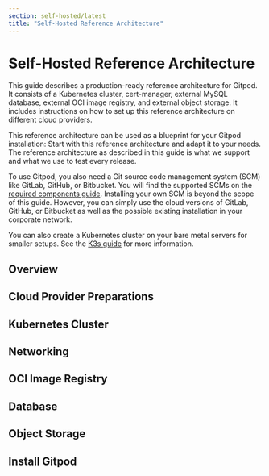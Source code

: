 ```yaml
---
section: self-hosted/latest
title: "Self-Hosted Reference Architecture"
---
```


<script context="module">
  export const prerender = true;
</script>

<script lang="ts">

  import Overview from "./_chunks/overview.md";
  import Preparations from "./_chunks/preparations.md";
  import Cluster from "./_chunks/cluster.md";
  import Networking from "./_chunks/networking.md";
  import Registry from "./_chunks/registry.md";
  import Database from "./_chunks/database.md";
  import Storage from "./_chunks/storage.md";
  import Install from "./_chunks/install.md";
</script>

# Self-Hosted Reference Architecture

This guide describes a production-ready reference architecture for Gitpod. It consists of a Kubernetes cluster, cert-manager, external MySQL database, external OCI image registry, and external object storage. It includes instructions on how to set up this reference architecture on different cloud providers.

This reference architecture can be used as a blueprint for your Gitpod installation: Start with this reference architecture and adapt it to your needs. The reference architecture as described in this guide is what we support and what we use to test every release.

To use Gitpod, you also need a Git source code management system (SCM) like GitLab, GitHub, or Bitbucket. You will find the supported SCMs on the [required components guide](../required-components). Installing your own SCM is beyond the scope of this guide. However, you can simply use the cloud versions of GitLab, GitHub, or Bitbucket as well as the possible existing installation in your corporate network.

You can also create a Kubernetes cluster on your bare metal servers for smaller setups. See the [K3s guide](../cluster-set-up/on-k3s) for more information.

## Overview

<Overview />

## Cloud Provider Preparations

<Preparations />

## Kubernetes Cluster

<Cluster />

## Networking

<Networking />

## OCI Image Registry

<Registry />

## Database

<Database />

## Object Storage

<Storage />

## Install Gitpod

<Install />
